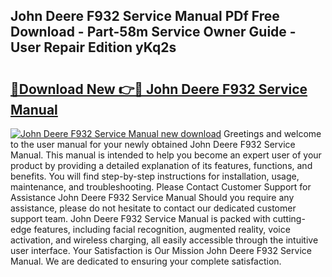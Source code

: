 ## John Deere F932 Service Manual PDf Free Download - Part-58m Service Owner Guide - User Repair Edition yKq2s

# <h2><a href="http://bc89479.oget.top/?id=John+Deere+F932+Service+Manual">🔗Download New 👉🔴 John Deere F932 Service Manual</a></h2>

[![John Deere F932 Service Manual new download](https://i.imgur.com/5g1atiW.png)](http://bc89479.oget.top/?id=John+Deere+F932+Service+Manual)
Greetings and welcome to the user manual for your newly obtained John Deere F932 Service Manual. This manual is intended to help you become an expert user of your product by providing a detailed explanation of its features, functions, and benefits. You will find step-by-step instructions for installation, usage, maintenance, and troubleshooting. Please Contact Customer Support for Assistance John Deere F932 Service Manual Should you require any assistance, please do not hesitate to contact our dedicated customer support team. John Deere F932 Service Manual is packed with cutting-edge features, including facial recognition, augmented reality, voice activation, and wireless charging, all easily accessible through the intuitive user interface. Your Satisfaction is Our Mission John Deere F932 Service Manual. We are dedicated to ensuring your complete satisfaction.

